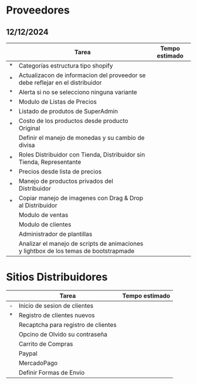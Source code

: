 # Proveedores

## 12/12/2024

||Tarea|Tempo estimado|
|:---:|---|:---:|
|*|Categorías estructura tipo shopify||
|*|Actualizacon de informacion del proveedor se debe reflejar en el distribuidor||
|*|Alerta si no se selecciono ninguna variante||
|*|Modulo de Listas de Precios||
|*|Listado de produtos de SuperAdmin||
|*|Costo de los productos desde producto Original||
||Definir el manejo de monedas y su cambio de divisa||
|*|Roles Distribuidor con Tienda, Distribuidor sin Tienda, Representante||
|*|Precios desde lista de precios||
|*|Manejo de productos privados del Distribuidor||
|*|Copiar manejo de imagenes con Drag & Drop al Distribuidor||
||Modulo de ventas||
||Modulo de clientes||
||Administrador de plantillas||
||Analizar el manejo de scripts de animaciones y lightbox de los temas de bootstrapmade||

# Sitios Distribuidores

||Tarea|Tempo estimado|
|---|---|---|
|-|Inicio de sesion de clientes||
|*|Registro de clientes nuevos||
||Recaptcha para registro de clientes||
||Opcino de Olvido su contraseña||
||Carrito de Compras||
||Paypal||
||MercadoPago||
||Definir Formas de Envio||
